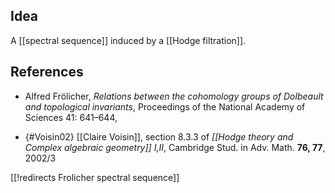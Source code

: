 
## Idea

A [[spectral sequence]] induced by a [[Hodge filtration]].

## References

* Alfred  Frölicher, _Relations between the cohomology groups of Dolbeault and topological invariants_, Proceedings of the National Academy of Sciences 41: 641–644,

* {#Voisin02} [[Claire Voisin]], section 8.3.3 of _[[Hodge theory and Complex algebraic geometry]] I,II_,  Cambridge Stud. in Adv. Math. __76, 77__, 2002/3

[[!redirects Frolicher spectral sequence]]